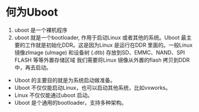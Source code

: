 # 何为Uboot
1. uboot 是一个裸机程序
2. uboot 就是一个bootloader, 作用于启动Linux 或者其他的系统。Uboot 最主要的工作就是初始化DDR。这是因为Linux 是运行在DDR 里面的。一般Linux 镜像zImage (uImage) 和设备树 (.dtb) 存放到SD、EMMC、NAND、SPI FLASH 等等外置存储区域
我们需要将Linux 镜像从外置的flash 拷贝到DDR 中，再去启动。
* Uboot 的主要目的就是为系统启动做准备。
* Uboot 不仅仅能启动Linux，也可以启动其他系统，比如vxworks。
* Linux 不仅仅能通过uboot 启动。
* Uboot 是个通用的bootloader，支持多种架构。
